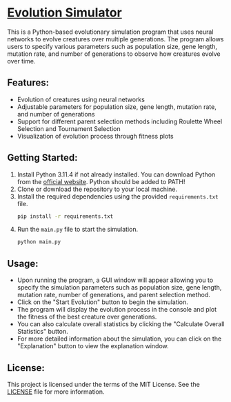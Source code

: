 # [Evolution Simulator](https://github.com/Littleunidragon/evol_sim)

This is a Python-based evolutionary simulation program that uses neural networks to evolve creatures over multiple generations. The program allows users to specify various parameters such as population size, gene length, mutation rate, and number of generations to observe how creatures evolve over time.

## Features:

- Evolution of creatures using neural networks
- Adjustable parameters for population size, gene length, mutation rate, and number of generations
- Support for different parent selection methods including Roulette Wheel Selection and Tournament Selection
- Visualization of evolution process through fitness plots

## Getting Started:

1. Install Python 3.11.4 if not already installed. You can download Python from the [official website](https://www.python.org/). Python should be added to PATH!
2. Clone or download the repository to your local machine.
3. Install the required dependencies using the provided `requirements.txt` file.
   ```bash
   pip install -r requirements.txt
   ```
4. Run the `main.py` file to start the simulation.
   ```bash
   python main.py
   ```

## Usage:

- Upon running the program, a GUI window will appear allowing you to specify the simulation parameters such as population size, gene length, mutation rate, number of generations, and parent selection method.
- Click on the "Start Evolution" button to begin the simulation.
- The program will display the evolution process in the console and plot the fitness of the best creature over generations.
- You can also calculate overall statistics by clicking the "Calculate Overall Statistics" button.
- For more detailed information about the simulation, you can click on the "Explanation" button to view the explanation window.

## License:

This project is licensed under the terms of the MIT License. See the [LICENSE](LICENSE) file for more information.
